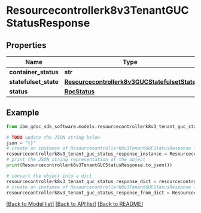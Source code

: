 # Resourcecontrollerk8v3TenantGUCStatusResponse


## Properties

Name | Type | Description | Notes
------------ | ------------- | ------------- | -------------
**container_status** | **str** |  | [optional] 
**statefulset_state** | [**Resourcecontrollerk8v3GUCStatefulsetState**](Resourcecontrollerk8v3GUCStatefulsetState.md) |  | [optional] 
**status** | [**RpcStatus**](RpcStatus.md) |  | [optional] 

## Example

```python
from ibm_gdsc_sdk_software.models.resourcecontrollerk8v3_tenant_guc_status_response import Resourcecontrollerk8v3TenantGUCStatusResponse

# TODO update the JSON string below
json = "{}"
# create an instance of Resourcecontrollerk8v3TenantGUCStatusResponse from a JSON string
resourcecontrollerk8v3_tenant_guc_status_response_instance = Resourcecontrollerk8v3TenantGUCStatusResponse.from_json(json)
# print the JSON string representation of the object
print(Resourcecontrollerk8v3TenantGUCStatusResponse.to_json())

# convert the object into a dict
resourcecontrollerk8v3_tenant_guc_status_response_dict = resourcecontrollerk8v3_tenant_guc_status_response_instance.to_dict()
# create an instance of Resourcecontrollerk8v3TenantGUCStatusResponse from a dict
resourcecontrollerk8v3_tenant_guc_status_response_from_dict = Resourcecontrollerk8v3TenantGUCStatusResponse.from_dict(resourcecontrollerk8v3_tenant_guc_status_response_dict)
```
[[Back to Model list]](../README.md#documentation-for-models) [[Back to API list]](../README.md#documentation-for-api-endpoints) [[Back to README]](../README.md)


